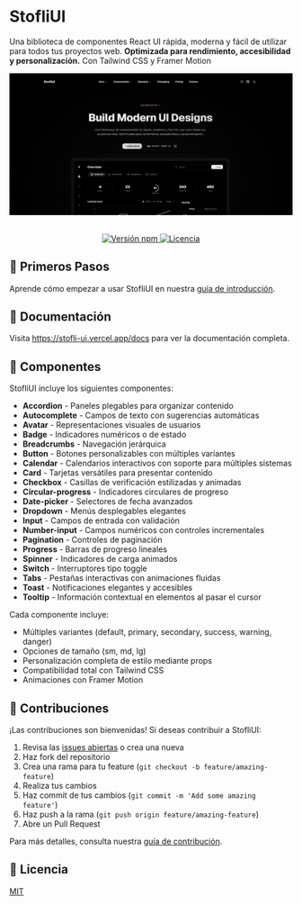 # StofliUI

<p>Una biblioteca de componentes React UI rápida, moderna y fácil de utilizar para todos tus proyectos web. <strong>Optimizada para rendimiento, accesibilidad y personalización.</strong> Con Tailwind CSS y Framer Motion</p>
<div align="center">
  <img src="https://github.com/stt0k/StofliUI/blob/main/public/home.png" alt="StofliUI Logo" />
  
  ##
  <div>
    <a href="https://www.npmjs.com/package/stofli-ui">
    <img src="https://img.shields.io/npm/v/stofli-ui" alt="Versión npm" />
  </a>
  <a href="https://github.com/stt0k/StofliUI/blob/main/LICENSE">
    <img src="https://img.shields.io/github/license/username/stofli-ui" alt="Licencia" />
  </a>
  </div>
</div>

## 🚀 Primeros Pasos

Aprende cómo empezar a usar StofliUI en nuestra [guía de introducción](https://stofli-ui.vercel.app/docs/introduccion).

## 📝 Documentación

Visita https://stofli-ui.vercel.app/docs para ver la documentación completa.

## 🧩 Componentes

StofliUI incluye los siguientes componentes:

- **Accordion** - Paneles plegables para organizar contenido
- **Autocomplete** - Campos de texto con sugerencias automáticas
- **Avatar** - Representaciones visuales de usuarios
- **Badge** - Indicadores numéricos o de estado
- **Breadcrumbs** - Navegación jerárquica
- **Button** - Botones personalizables con múltiples variantes
- **Calendar** - Calendarios interactivos con soporte para múltiples sistemas
- **Card** - Tarjetas versátiles para presentar contenido
- **Checkbox** - Casillas de verificación estilizadas y animadas
- **Circular-progress** - Indicadores circulares de progreso
- **Date-picker** - Selectores de fecha avanzados
- **Dropdown** - Menús desplegables elegantes
- **Input** - Campos de entrada con validación
- **Number-input** - Campos numéricos con controles incrementales
- **Pagination** - Controles de paginación 
- **Progress** - Barras de progreso lineales
- **Spinner** - Indicadores de carga animados
- **Switch** - Interruptores tipo toggle
- **Tabs** - Pestañas interactivas con animaciones fluidas
- **Toast** - Notificaciones elegantes y accesibles
- **Tooltip** - Información contextual en elementos al pasar el cursor

Cada componente incluye:
- Múltiples variantes (default, primary, secondary, success, warning, danger)
- Opciones de tamaño (sm, md, lg)
- Personalización completa de estilo mediante props
- Compatibilidad total con Tailwind CSS
- Animaciones con Framer Motion

## 🤝 Contribuciones

¡Las contribuciones son bienvenidas! Si deseas contribuir a StofliUI:

1. Revisa las [issues abiertas](https://github.com/stt0k/StofliUI/issues) o crea una nueva
2. Haz fork del repositorio
3. Crea una rama para tu feature (`git checkout -b feature/amazing-feature`)
4. Realiza tus cambios
5. Haz commit de tus cambios (`git commit -m 'Add some amazing feature'`)
6. Haz push a la rama (`git push origin feature/amazing-feature`)
7. Abre un Pull Request

Para más detalles, consulta nuestra [guía de contribución](https://github.com/stt0k/StofliUI/blob/main/CONTRIBUTING.md).

## 📄 Licencia

[MIT](https://choosealicense.com/licenses/mit/)



